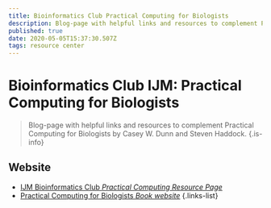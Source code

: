 ```yaml
---
title: Bioinformatics Club Practical Computing for Biologists
description: Blog-page with helpful links and resources to complement Practical Computing for Biologists by Casey W. Dunn and Steven Haddock.
published: true
date: 2020-05-05T15:37:30.507Z
tags: resource center
---
```


# Bioinformatics Club IJM: Practical Computing for Biologists

> Blog-page with helpful links and resources to complement Practical Computing for Biologists by Casey W. Dunn and Steven Haddock.
{.is-info}

## Website

- [IJM Bioinformatics Club *Practical Computing Resource Page*](http://blog.bioinfoclub.org/?page_id=111)
- [Practical Computing for Biologists *Book website*](http://practicalcomputing.org/about.html)
{.links-list}